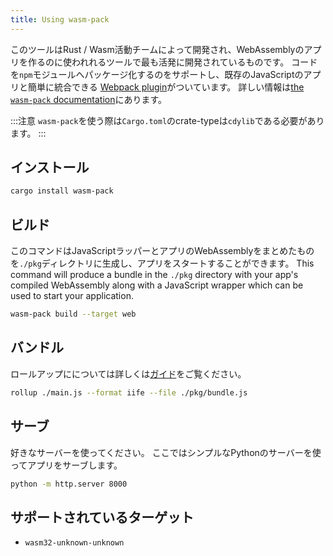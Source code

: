 ```yaml
---
title: Using wasm-pack
---
```


このツールはRust / Wasm活動チームによって開発され、WebAssemblyのアプリを作るのに使われれるツールで最も活発に開発されているものです。
コードを`npm`モジュールへパッケージ化するのをサポートし、既存のJavaScriptのアプリと簡単に統合できる
[Webpack plugin](https://github.com/wasm-tool/wasm-pack-plugin)がついています。
詳しい情報は[the `wasm-pack` documentation](https://rustwasm.github.io/docs/wasm-pack/introduction.html)にあります。

:::注意
`wasm-pack`を使う際は`Cargo.toml`のcrate-typeは`cdylib`である必要があります。
:::

## インストール

```bash
cargo install wasm-pack
```

## ビルド

このコマンドはJavaScriptラッパーとアプリのWebAssemblyをまとめたものを`./pkg`ディレクトリに生成し、アプリをスタートすることができます。
This command will produce a bundle in the `./pkg` directory with your app's compiled WebAssembly 
along with a JavaScript wrapper which can be used to start your application.

```bash
wasm-pack build --target web
```

## バンドル

ロールアップにについては詳しくは[ガイド](https://rollupjs.org/guide/en/#quick-start)をご覧ください。

```bash
rollup ./main.js --format iife --file ./pkg/bundle.js
```

## サーブ

好きなサーバーを使ってください。
ここではシンプルなPythonのサーバーを使ってアプリをサーブします。

```bash
python -m http.server 8000
```

## サポートされているターゲット

* `wasm32-unknown-unknown`

